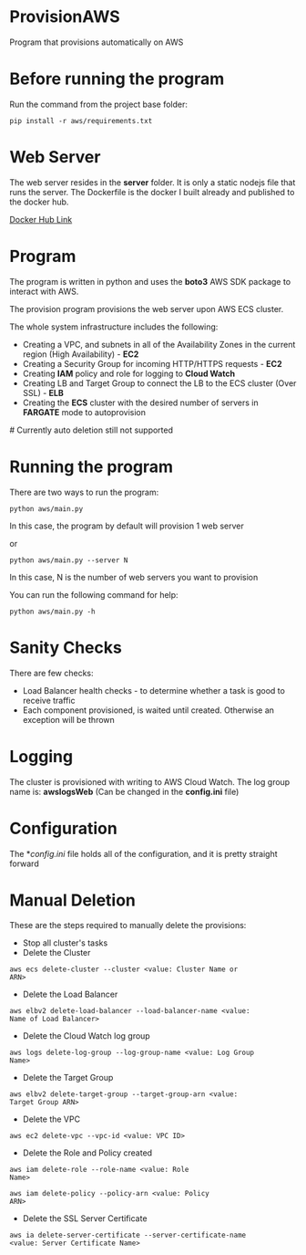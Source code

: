# ProvisionAWS
Program that provisions automatically on AWS

# Before running the program
Run the command from the project base folder:

<code>pip install -r aws/requirements.txt</code>

# Web Server
The web server resides in the **server** folder. It is only a static nodejs file that runs the server. The Dockerfile is the docker I built already and published to the docker hub.

[Docker Hub Link](https://hub.docker.com/repository/docker/amitbenami/server-details)

# Program
The program is written in python and uses the **boto3** AWS SDK package to interact with AWS.

The provision program provisions the web server upon AWS ECS cluster.

The whole system infrastructure includes the following:

* Creating a VPC, and subnets in all of the Availability Zones in the current region (High Availability) - **EC2**
* Creating a Security Group for incoming HTTP/HTTPS requests - **EC2**
* Creating **IAM** policy and role for logging to **Cloud Watch**
* Creating LB and Target Group to connect the LB to the ECS cluster (Over SSL) - **ELB**
* Creating the **ECS** cluster with the desired number of servers in **FARGATE** mode to autoprovision

\# Currently auto deletion still not supported

# Running the program
There are two ways to run the program:

<Code>python aws/main.py</Code>

In this case, the program by default will provision 1 web server

or

<Code>python aws/main.py --server N</Code>

In this case, N is the number of web servers you want to provision

You can run the following command for help:

<code>python aws/main.py -h</code>

# Sanity Checks
There are few checks:

* Load Balancer health checks - to determine whether a task is good to receive traffic
* Each component provisioned, is waited until created. Otherwise an exception will be thrown

# Logging
The cluster is provisioned with writing to AWS Cloud Watch. The log group name is: **awslogsWeb** (Can be changed in the **config.ini** file)

# Configuration
The **config.ini* file holds all of the configuration, and it is pretty straight forward

# Manual Deletion
These are the steps required to manually delete the provisions:

* Stop all cluster's tasks
* Delete the Cluster

<code>aws ecs delete-cluster --cluster <value: Cluster Name or ARN></code>

* Delete the Load Balancer

<code>aws elbv2 delete-load-balancer --load-balancer-name <value: Name of Load Balancer></code>

* Delete the Cloud Watch log group

<code>aws logs delete-log-group --log-group-name <value: Log Group Name></code>

* Delete the Target Group

<code>aws elbv2 delete-target-group --target-group-arn <value: Target Group ARN></code>

* Delete the VPC

<code>aws ec2 delete-vpc --vpc-id <value: VPC ID></code>

* Delete the Role and Policy created

<code>aws iam delete-role --role-name <value: Role Name></code>

<code>aws iam delete-policy --policy-arn <value: Policy ARN></code>

* Delete the SSL Server Certificate

<code>aws ia delete-server-certificate --server-certificate-name <value: Server Certificate Name></code>